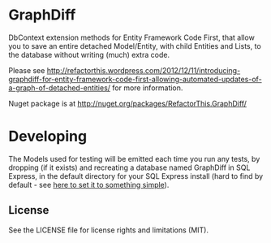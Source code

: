 GraphDiff
=========

DbContext extension methods for Entity Framework Code First, that allow you to save an entire detached Model/Entity, with child Entities and Lists, to the database without writing (much) extra code.

Please see http://refactorthis.wordpress.com/2012/12/11/introducing-graphdiff-for-entity-framework-code-first-allowing-automated-updates-of-a-graph-of-detached-entities/ for more information.

Nuget package is at http://nuget.org/packages/RefactorThis.GraphDiff/

# Developing

The Models used for testing will be emitted each time you run any tests, by dropping (if it exists) and recreating a database named GraphDiff in SQL Express, in the default directory for your SQL Express install (hard to find by default - see [here to set it to something simple](http://technet.microsoft.com/en-us/library/dd206993.aspx)).

## License

See the LICENSE file for license rights and limitations (MIT).
